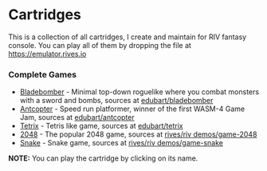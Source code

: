 # Cartridges

This is a collection of all cartridges, I create and maintain for RIV fantasy console.
You can play all of them by dropping the file at https://emulator.rives.io


### Complete Games

- [Bladebomber](https://emulator.rives.io/#cartridge=https://raw.githubusercontent.com/edubart/cartridges/main/bladebomber.sqfs) - Minimal top-down roguelike where you combat monsters with a sword and bombs, sources at [edubart/bladebomber](https://github.com/edubart/bladebomber)
- [Antcopter](https://emulator.rives.io/#cartridge=https://raw.githubusercontent.com/edubart/cartridges/main/antcopter.sqfs) - Speed run platformer, winner of the first WASM-4 Game Jam, sources at [edubart/antcopter](https://github.com/edubart/antcopter)
- [Tetrix](https://emulator.rives.io/#cartridge=https://raw.githubusercontent.com/edubart/cartridges/main/tetrix.sqfs) - Tetris like game, sources at [edubart/tetrix](https://github.com/edubart/tetrix)
- [2048](https://emulator.rives.io/#cartridge=https://raw.githubusercontent.com/edubart/cartridges/main/2048.sqfs) - The popular 2048 game, sources at [rives/riv demos/game-2048](https://github.com/rives-io/riv/tree/main/demos/game-2048)
- [Snake](https://emulator.rives.io/#cartridge=https://raw.githubusercontent.com/edubart/cartridges/main/snake.sqfs) - Snake game, sources at [rives/riv demos/game-snake](https://github.com/rives-io/riv/tree/main/demos/game-snake)

**NOTE:** You can play the cartridge by clicking on its name.
